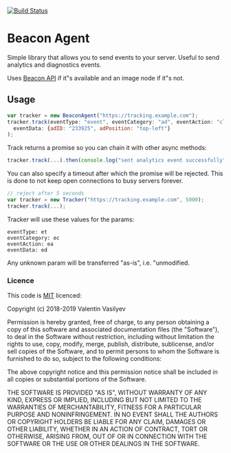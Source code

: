 [![Build Status](https://travis-ci.org/Valve/event-tracker.svg?branch=master)](https://travis-ci.org/Valve/beacon-agent)

# Beacon Agent

Simple library that allows you to send events to your server. Useful to send analytics and diagnostics events.

Uses [Beacon API](https://developer.mozilla.org/en-US/docs/Web/API/Beacon_API) if it"s available 
and an image node if it"s not.

## Usage

```js
var tracker = new BeaconAgent("https://tracking.example.com");
tracker.track(eventType: "event", eventCategory: "ad", eventAction: "click", 
  eventData: {adID: "233925", adPosition: "top-left"}
);
```

Track returns a promise so you can chain it with other async methods:

```js
tracker.track(...).then(console.log("sent analytics event successfully"));
```

You can also specify a timeout after which the promise will be rejected.
This is done to not keep open connections to busy servers forever.

```js
// reject after 5 seconds
var tracker = new Tracker("https://tracking.example.com", 5000); 
tracker.track(...);
```

Tracker will use these values for the params:

```
eventType: et
eventCategory: ec
eventAction: ea
eventData: ed
```

Any unknown param will be transferred "as-is", i.e. "unmodified.

### Licence

This code is [MIT][mit] licenced:

Copyright (c) 2018-2019 Valentin Vasilyev

Permission is hereby granted, free of charge, to any person obtaining a copy of this software and associated documentation files (the "Software"), to deal in the Software without restriction, including without limitation the rights to use, copy, modify, merge, publish, distribute, sublicense, and/or sell copies of the Software, and to permit persons to whom the Software is furnished to do so, subject to the following conditions:

The above copyright notice and this permission notice shall be included in all copies or substantial portions of the Software.

THE SOFTWARE IS PROVIDED "AS IS", WITHOUT WARRANTY OF ANY KIND, EXPRESS OR IMPLIED, INCLUDING BUT NOT LIMITED TO THE WARRANTIES OF MERCHANTABILITY, FITNESS FOR A PARTICULAR PURPOSE AND NONINFRINGEMENT. IN NO EVENT SHALL THE AUTHORS OR COPYRIGHT HOLDERS BE LIABLE FOR ANY CLAIM, DAMAGES OR OTHER LIABILITY, WHETHER IN AN ACTION OF CONTRACT, TORT OR OTHERWISE, ARISING FROM, OUT OF OR IN CONNECTION WITH THE SOFTWARE OR THE USE OR OTHER DEALINGS IN THE SOFTWARE.

[mit]: http://www.opensource.org/licenses/mit-license.php

